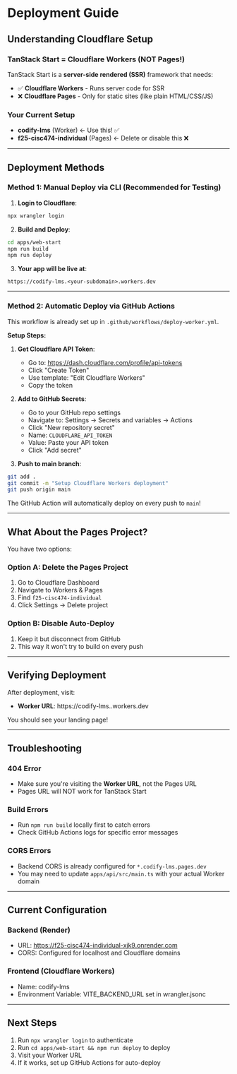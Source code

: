 # Deployment Guide

## Understanding Cloudflare Setup

### TanStack Start = Cloudflare Workers (NOT Pages!)

TanStack Start is a **server-side rendered (SSR)** framework that needs:
- ✅ **Cloudflare Workers** - Runs server code for SSR
- ❌ **Cloudflare Pages** - Only for static sites (like plain HTML/CSS/JS)

### Your Current Setup
- **codify-lms** (Worker) ← Use this! ✅
- **f25-cisc474-individual** (Pages) ← Delete or disable this ❌

---

## Deployment Methods

### Method 1: Manual Deploy via CLI (Recommended for Testing)

1. **Login to Cloudflare**:
```bash
npx wrangler login
```

2. **Build and Deploy**:
```bash
cd apps/web-start
npm run build
npm run deploy
```

3. **Your app will be live at**:
```
https://codify-lms.<your-subdomain>.workers.dev
```

---

### Method 2: Automatic Deploy via GitHub Actions

This workflow is already set up in `.github/workflows/deploy-worker.yml`.

**Setup Steps:**

1. **Get Cloudflare API Token**:
   - Go to: https://dash.cloudflare.com/profile/api-tokens
   - Click "Create Token"
   - Use template: "Edit Cloudflare Workers"
   - Copy the token

2. **Add to GitHub Secrets**:
   - Go to your GitHub repo settings
   - Navigate to: Settings → Secrets and variables → Actions
   - Click "New repository secret"
   - Name: `CLOUDFLARE_API_TOKEN`
   - Value: Paste your API token
   - Click "Add secret"

3. **Push to main branch**:
```bash
git add .
git commit -m "Setup Cloudflare Workers deployment"
git push origin main
```

The GitHub Action will automatically deploy on every push to `main`!

---

## What About the Pages Project?

You have two options:

### Option A: Delete the Pages Project
1. Go to Cloudflare Dashboard
2. Navigate to Workers & Pages
3. Find `f25-cisc474-individual`
4. Click Settings → Delete project

### Option B: Disable Auto-Deploy
1. Keep it but disconnect from GitHub
2. This way it won't try to build on every push

---

## Verifying Deployment

After deployment, visit:
- **Worker URL**: https://codify-lms.<your-subdomain>.workers.dev

You should see your landing page!

---

## Troubleshooting

### 404 Error
- Make sure you're visiting the **Worker URL**, not the Pages URL
- Pages URL will NOT work for TanStack Start

### Build Errors
- Run `npm run build` locally first to catch errors
- Check GitHub Actions logs for specific error messages

### CORS Errors
- Backend CORS is already configured for `*.codify-lms.pages.dev`
- You may need to update `apps/api/src/main.ts` with your actual Worker domain

---

## Current Configuration

### Backend (Render)
- URL: https://f25-cisc474-individual-xjk9.onrender.com
- CORS: Configured for localhost and Cloudflare domains

### Frontend (Cloudflare Workers)
- Name: codify-lms
- Environment Variable: VITE_BACKEND_URL set in wrangler.jsonc

---

## Next Steps

1. Run `npx wrangler login` to authenticate
2. Run `cd apps/web-start && npm run deploy` to deploy
3. Visit your Worker URL
4. If it works, set up GitHub Actions for auto-deploy
